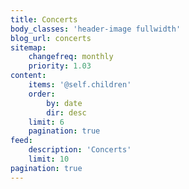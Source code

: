```yaml
---
title: Concerts
body_classes: 'header-image fullwidth'
blog_url: concerts
sitemap:
    changefreq: monthly
    priority: 1.03
content:
    items: '@self.children'
    order:
        by: date
        dir: desc
    limit: 6
    pagination: true
feed:
    description: 'Concerts'
    limit: 10
pagination: true
---
```


